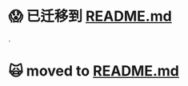 :scream: 已迁移到 [README.md](https://github.com/oldratlee/translations/tree/master/whats-new-git-2-1/README.md)
==========================

.

:scream_cat: moved to [README.md](https://github.com/oldratlee/translations/tree/master/whats-new-git-2-1/README.md)
==========================
